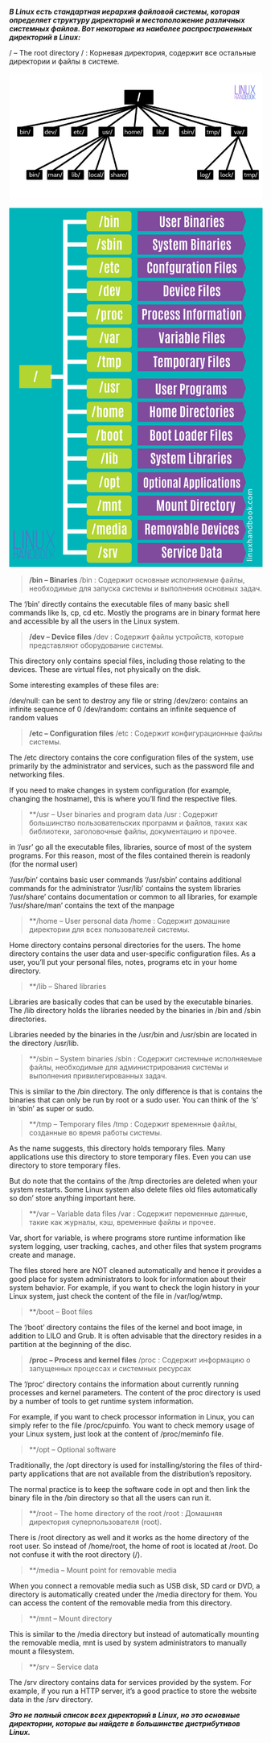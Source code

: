 ***В Linux есть стандартная иерархия файловой системы, которая определяет структуру директорий и местоположение различных системных файлов. Вот некоторые из наиболее распространенных директорий в Linux:***



/ – The root directory / : Корневая директория, содержит все остальные директории и файлы в системе.

![My Image](img/linux-directory-structure-1.png)


![My Image](img/linux-system-directoies-poster.png)

>**/bin – Binaries** /bin : Содержит основные исполняемые файлы, необходимые для запуска системы и выполнения основных задач.

The ‘/bin’ directly contains the executable files of many basic shell commands like ls, cp, cd etc. Mostly the programs are in binary format here and accessible by all the users in the Linux system.

>**/dev – Device files** /dev : Содержит файлы устройств, которые представляют оборудование системы.


This directory only contains special files, including those relating to the devices. These are virtual files, not physically on the disk.

Some interesting examples of these files are:

/dev/null: can be sent to destroy any file or string
/dev/zero: contains an infinite sequence of 0
/dev/random: contains an infinite sequence of random values

>**/etc – Configuration files**  /etc : Содержит конфигурационные файлы системы.


The /etc directory contains the core configuration files of the system, use primarily by the administrator and services, such as the password file and networking files.

If you need to make changes in system configuration (for example, changing the hostname), this is where you’ll find the respective files.

>**/usr – User binaries and program data /usr : Содержит большинство пользовательских программ и файлов, таких как библиотеки, заголовочные файлы, документацию и прочее.


in ‘/usr’ go all the executable files, libraries, source of most of the system programs. For this reason, most of the files contained therein is read­only (for the normal user)

‘/usr/bin’ contains basic user commands
‘/usr/sbin’ contains additional commands for the administrator
‘/usr/lib’ contains the system libraries
‘/usr/share’ contains documentation or common to all libraries, for example ‘/usr/share/man’ contains the text of the manpage

>**/home – User personal data /home : Содержит домашние директории для всех пользователей системы.


Home directory contains personal directories for the users. The home directory contains the user data and user-specific configuration files. As a user, you’ll put your personal files, notes, programs etc in your home directory.

>**/lib – Shared libraries

Libraries are basically codes that can be used by the executable binaries. The /lib directory holds the libraries needed by the binaries in /bin and /sbin directories.

Libraries needed by the binaries in the /usr/bin and /usr/sbin are located in the directory /usr/lib.

>**/sbin – System binaries /sbin : Содержит системные исполняемые файлы, необходимые для администрирования системы и выполнения привилегированных задач.

This is similar to the /bin directory. The only difference is that is contains the binaries that can only be run by root or a sudo user. You can think of the ‘s’ in ‘sbin’ as super or sudo.

>**/tmp – Temporary files /tmp : Содержит временные файлы, созданные во время работы системы.


As the name suggests, this directory holds temporary files. Many applications use this directory to store temporary files. Even you can use directory to store temporary files.

But do note that the contains of the /tmp directories are deleted when your system restarts. Some Linux system also delete files old files automatically so don’ store anything important here.

>**/var – Variable data files /var : Содержит переменные данные, такие как журналы, кэш, временные файлы и прочее.


Var, short for variable, is where programs store runtime information like system logging, user tracking, caches, and other files that system programs create and manage.

The files stored here are NOT cleaned automatically and hence it provides a good place for system administrators to look for information about their system behavior. For example, if you want to check the login history in your Linux system, just check the content of the file in /var/log/wtmp.


>**/boot – Boot files

The ‘/boot’ directory contains the files of the kernel and boot image, in addition to LILO and Grub. It is often advisable that the directory resides in a partition at the beginning of the disc.

>**/proc – Process and kernel files** /proc : Содержит информацию о запущенных процессах и системных ресурсах

The ‘/proc’ directory contains the information about currently running processes and kernel parameters. The content of the proc directory is used by a number of tools to get runtime system information.

For example, if you want to check processor information in Linux, you can simply refer to the file /proc/cpuinfo. You want to check memory usage of your Linux system, just look at the content of /proc/meminfo file.

>**/opt – Optional software

Traditionally, the /opt directory is used for installing/storing the files of third-party applications that are not available from the distribution’s repository.

The normal practice is to keep the software code in opt and then link the binary file in the /bin directory so that all the users can run it.

>**/root – The home directory of the root /root : Домашняя директория суперпользователя (root).


There is /root directory as well and it works as the home directory of the root user. So instead of /home/root, the home of root is located at /root. Do not confuse it with the root directory (/).

>**/media – Mount point for removable media

When you connect a removable media such as USB disk, SD card or DVD, a directory is automatically created under the /media directory for them. You can access the content of the removable media from this directory.

>**/mnt – Mount directory

This is similar to the /media directory but instead of automatically mounting the removable media, mnt is used by system administrators to manually mount a filesystem.

>**/srv – Service data

The /srv directory contains data for services provided by the system. For example, if you run a HTTP server, it’s a good practice to store the website data in the /srv directory.


***Это не полный список всех директорий в Linux, но это основные директории, которые вы найдете в большинстве дистрибутивов Linux.***